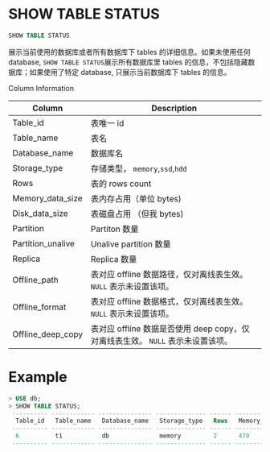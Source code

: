 # SHOW TABLE STATUS

```sql
SHOW TABLE STATUS
```

展示当前使用的数据库或者所有数据库下 tables 的详细信息。如果未使用任何 database, `SHOW TABLE STATUS`展示所有数据库里 tables 的信息，不包括隐藏数据库；如果使用了特定 database, 只展示当前数据库下 tables 的信息。



Column Information

| Column            | Description                                               |
| ----------------- |-----------------------------------------------------------|
| Table_id          | 表唯一 id                                                    |
| Table_name        | 表名                                                        |
| Database_name     | 数据库名                                                      |
| Storage_type      | 存储类型， `memory`,`ssd`,`hdd`                                |
| Rows              | 表的 rows count                                             |
| Memory_data_size  | 表内存占用（单位 bytes)                                           |
| Disk_data_size    | 表磁盘占用 （但我 bytes)                                          |
| Partition         | Partiton 数量                                               |
| Partition_unalive | Unalive partition 数量                                      |
| Replica           | Replica 数量                                                |
| Offline_path      | 表对应 offline 数据路径，仅对离线表生效。 `NULL` 表示未设置该项。                 |
| Offline_format    | 表对应 offline 数据格式，仅对离线表生效。 `NULL`  表示未设置该项。            |
| Offline_deep_copy | 表对应 offline 数据是否使用 deep copy，仅对离线表生效。 `NULL`  表示未设置该项。|



# Example

```sql
> USE db;
> SHOW TABLE STATUS;
 ---------- ------------ --------------- -------------- ------ ------------------ ---------------- ----------- ------------------- --------- -------------- ---------------- ------------------- 
  Table_id   Table_name   Database_name   Storage_type   Rows   Memory_data_size   Disk_data_size   Partition   Partition_unalive   Replica   Offline_path   Offline_format   Offline_deep_copy  
 ---------- ------------ --------------- -------------- ------ ------------------ ---------------- ----------- ------------------- --------- -------------- ---------------- ------------------- 
  6          t1           db              memory         2      479                0                8           0                   3         NULL           NULL             NULL               
 ---------- ------------ --------------- -------------- ------ ------------------ ---------------- ----------- ------------------- --------- -------------- ---------------- ------------------- 
```

